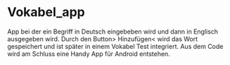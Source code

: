 # Vokabel_app
App bei der ein Begriff in Deutsch eingebeben wird und dann in Englisch ausgegeben wird. 
Durch den Button> Hinzufügen< wird das Wort gespeichert und ist später in einem Vokabel Test integriert.
Aus dem Code wird am Schluss eine Handy App für Android entstehen.

